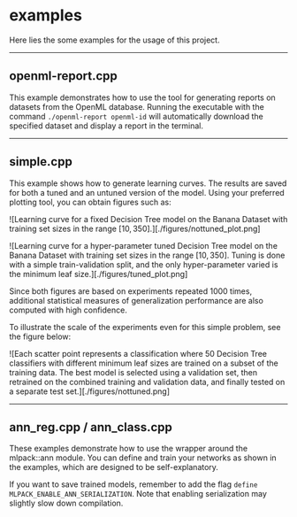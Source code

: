 # examples 

Here lies the some examples for the usage of this project.

---
## openml-report.cpp

This example demonstrates how to use the tool for generating reports on datasets from the OpenML database. Running the executable with the command `./openml-report openml-id` will automatically download the specified dataset and display a report in the terminal.

---

## simple.cpp

This example shows how to generate learning curves. The results are saved for both a tuned and an untuned version of the model. Using your preferred plotting tool, you can obtain figures such as:

![Learning curve for a fixed Decision Tree model on the Banana Dataset with training set sizes in the range $[10,350]$.][./figures/nottuned_plot.png]

![Learning curve for a hyper-parameter tuned Decision Tree model on the Banana Dataset with training set sizes in the range $[10,350]$. Tuning is done with a simple train-validation split, and the only hyper-parameter varied is the minimum leaf size.][./figures/tuned_plot.png]

Since both figures are based on experiments repeated 1000 times, additional statistical measures of generalization performance are also computed with high confidence.

To illustrate the scale of the experiments even for this simple problem, see the figure below:

![Each scatter point represents a classification where 50 Decision Tree classifiers with different minimum leaf sizes are trained on a subset of the training data. The best model is selected using a validation set, then retrained on the combined training and validation data, and finally tested on a separate test set.][./figures/nottuned.png]

---

## ann_reg.cpp / ann_class.cpp
These examples demonstrate how to use the wrapper around the mlpack::ann module. You can define and train your networks as shown in the examples, which are designed to be self-explanatory.

If you want to save trained models, remember to add the flag `define MLPACK_ENABLE_ANN_SERIALIZATION`. Note that enabling serialization may slightly slow down compilation.
